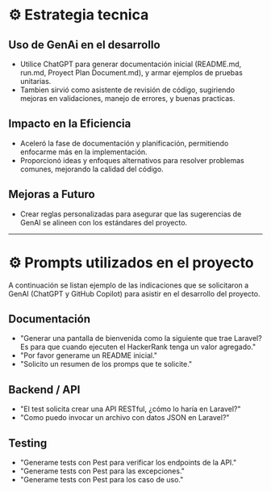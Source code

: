 # ⚙️ Estrategia tecnica
## Uso de GenAi en el desarrollo
- Utilice ChatGPT para generar documentación inicial (README.md, run.md, Proyect Plan Document.md), y armar ejemplos de pruebas unitarias.
- Tambien sirvió como asistente de revisión de código, sugiriendo mejoras en validaciones, manejo de errores, y buenas practicas. 

## Impacto en la Eficiencia
- Aceleró la fase de documentación y planificación, permitiendo enfocarme más en la implementación.
- Proporcionó ideas y enfoques alternativos para resolver problemas comunes, mejorando la calidad del código.

## Mejoras a Futuro
- Crear reglas personalizadas para asegurar que las sugerencias de GenAI se alineen con los estándares del proyecto.
---
# ⚙️ Prompts utilizados en el proyecto

A continuación se listan ejemplo de las indicaciones que se solicitaron a GenAI (ChatGPT y GitHub Copilot) para asistir en el desarrollo del proyecto.

## Documentación
- "Generar una pantalla de bienvenida como la siguiente que trae Laravel? Es para que cuando ejecuten el HackerRank tenga un valor agregado."
- "Por favor generame un README inicial."
- "Solicito un resumen de los promps que te solicite."

## Backend / API
- "El test solicita crear una API RESTful, ¿cómo lo haría en Laravel?"
- "Como puedo invocar un archivo con datos JSON en Laravel?"

## Testing
- "Generame tests con Pest para verificar los endpoints de la API."
- "Generame tests con Pest para las excepciones."
- "Generame tests con Pest para los caso de uso."

